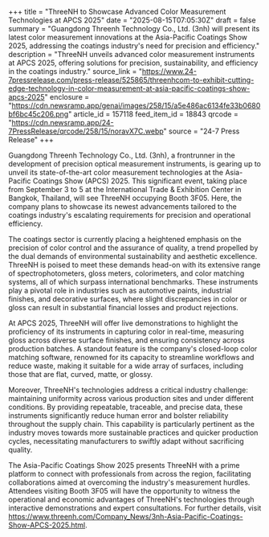 +++
title = "ThreeNH to Showcase Advanced Color Measurement Technologies at APCS 2025"
date = "2025-08-15T07:05:30Z"
draft = false
summary = "Guangdong Threenh Technology Co., Ltd. (3nh) will present its latest color measurement innovations at the Asia-Pacific Coatings Show 2025, addressing the coatings industry's need for precision and efficiency."
description = "ThreeNH unveils advanced color measurement instruments at APCS 2025, offering solutions for precision, sustainability, and efficiency in the coatings industry."
source_link = "https://www.24-7pressrelease.com/press-release/525865/threenhcom-to-exhibit-cutting-edge-technology-in-color-measurement-at-asia-pacific-coatings-show-apcs-2025"
enclosure = "https://cdn.newsramp.app/genai/images/258/15/a5e486ac6134fe33b0680bf6bc45c206.png"
article_id = 157118
feed_item_id = 18843
qrcode = "https://cdn.newsramp.app/24-7PressRelease/qrcode/258/15/noravX7C.webp"
source = "24-7 Press Release"
+++

<p>Guangdong Threenh Technology Co., Ltd. (3nh), a frontrunner in the development of precision optical measurement instruments, is gearing up to unveil its state-of-the-art color measurement technologies at the Asia-Pacific Coatings Show (APCS) 2025. This significant event, taking place from September 3 to 5 at the International Trade & Exhibition Center in Bangkok, Thailand, will see ThreeNH occupying Booth 3F05. Here, the company plans to showcase its newest advancements tailored to the coatings industry's escalating requirements for precision and operational efficiency.</p><p>The coatings sector is currently placing a heightened emphasis on the precision of color control and the assurance of quality, a trend propelled by the dual demands of environmental sustainability and aesthetic excellence. ThreeNH is poised to meet these demands head-on with its extensive range of spectrophotometers, gloss meters, colorimeters, and color matching systems, all of which surpass international benchmarks. These instruments play a pivotal role in industries such as automotive paints, industrial finishes, and decorative surfaces, where slight discrepancies in color or gloss can result in substantial financial losses and product rejections.</p><p>At APCS 2025, ThreeNH will offer live demonstrations to highlight the proficiency of its instruments in capturing color in real-time, measuring gloss across diverse surface finishes, and ensuring consistency across production batches. A standout feature is the company's closed-loop color matching software, renowned for its capacity to streamline workflows and reduce waste, making it suitable for a wide array of surfaces, including those that are flat, curved, matte, or glossy.</p><p>Moreover, ThreeNH's technologies address a critical industry challenge: maintaining uniformity across various production sites and under different conditions. By providing repeatable, traceable, and precise data, these instruments significantly reduce human error and bolster reliability throughout the supply chain. This capability is particularly pertinent as the industry moves towards more sustainable practices and quicker production cycles, necessitating manufacturers to swiftly adapt without sacrificing quality.</p><p>The Asia-Pacific Coatings Show 2025 presents ThreeNH with a prime platform to connect with professionals from across the region, facilitating collaborations aimed at overcoming the industry's measurement hurdles. Attendees visiting Booth 3F05 will have the opportunity to witness the operational and economic advantages of ThreeNH's technologies through interactive demonstrations and expert consultations. For further details, visit <a href='https://www.threenh.com/Company_News/3nh-Asia-Pacific-Coatings-Show-APCS-2025.html' rel='nofollow' target='_blank'>https://www.threenh.com/Company_News/3nh-Asia-Pacific-Coatings-Show-APCS-2025.html</a>.</p>